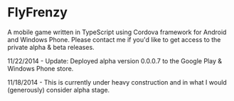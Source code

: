 FlyFrenzy
=========

A mobile game written in TypeScript using Cordova framework for Android and Windows Phone. Please contact me if you'd like to get access to the private alpha & beta releases.

11/22/2014 - Update: Deployed alpha version 0.0.0.7 to the Google Play & Windows Phone store.

11/18/2014 - This is currently under heavy construction and in what I would (generously) consider alpha stage.

